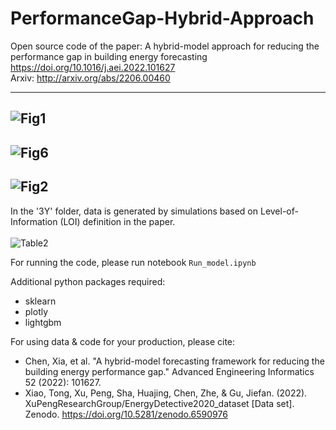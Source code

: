 # PerformanceGap-Hybrid-Approach
Open source code of the paper: A hybrid-model approach for reducing the performance gap in building energy forecasting
https://doi.org/10.1016/j.aei.2022.101627<br>
Arxiv: http://arxiv.org/abs/2206.00460


---
![Fig1](https://user-images.githubusercontent.com/99900728/171028827-2d541348-68ac-4dcf-a0f9-82ef187787ab.png)
---
![Fig6](https://user-images.githubusercontent.com/99900728/170887163-12cd6785-ad0f-4691-b875-66049eda5f58.png)
---
![Fig2](https://user-images.githubusercontent.com/99900728/170887182-66577a5c-675c-4db8-83b3-192629202f5b.png)
---
In the '3Y' folder, data is generated by simulations based on Level-of-Information (LOI) definition in the paper.<br><br>
![Table2](https://user-images.githubusercontent.com/99900728/170887146-d772c696-7028-41d6-9a58-0162e550f5d2.png)

For running the code, please run notebook `Run_model.ipynb`<br>

Additional python packages required:
- sklearn
- plotly
- lightgbm

For using data & code for your production, please cite:
- Chen, Xia, et al. "A hybrid-model forecasting framework for reducing the building energy performance gap." Advanced Engineering Informatics 52 (2022): 101627.
- Xiao, Tong, Xu, Peng, Sha, Huajing, Chen, Zhe, & Gu, Jiefan. (2022). XuPengResearchGroup/EnergyDetective2020_dataset [Data set]. Zenodo. https://doi.org/10.5281/zenodo.6590976
